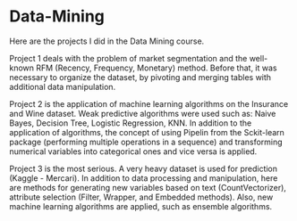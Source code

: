 # Data-Mining

Here are the projects I did in the Data Mining course.

Project 1 deals with the problem of market segmentation and the well-known RFM (Recency, Frequency, Monetary) method. Before that, it was necessary to organize the dataset, by pivoting and merging tables with additional data manipulation.

Project 2 is the application of machine learning algorithms on the Insurance and Wine dataset. Weak predictive algorithms were used such as: Naive Bayes, Decision Tree, Logistic Regression, KNN. In addition to the application of algorithms, the concept of using Pipelin from the Sckit-learn package (performing multiple operations in a sequence) and transforming numerical variables into categorical ones and vice versa is applied.

Project 3 is the most serious. A very heavy dataset is used for prediction (Kaggle - Mercari). In addition to data processing and manipulation, here are methods for generating new variables based on text (CountVectorizer), attribute selection (Filter, Wrapper, and Embedded methods). Also, new machine learning algorithms are applied, such as ensemble algorithms.
